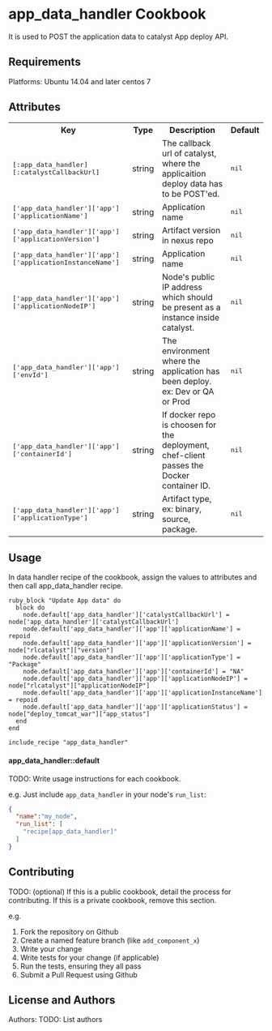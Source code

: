 app_data_handler Cookbook
=========================
It is used to POST the application data to catalyst App deploy API.

Requirements
------------

Platforms:
 Ubuntu 14.04 and later
 centos 7


Attributes
----------

<table>
  <tr>
    <th>Key</th>
    <th>Type</th>
    <th>Description</th>
    <th>Default</th>
  </tr>
  <tr>
    <td><tt>[:app_data_handler][:catalystCallbackUrl]</tt></td>
    <td>string</td>
    <td> The callback url of catalyst, where the applicaition deploy data has to be POST'ed. </td>
    <td><tt> nil </tt></td>
  </tr>
  <tr>
    <td><tt>['app_data_handler']['app']['applicationName']</tt></td>
    <td>string</td>
    <td> Application name </td>
    <td><tt> nil </tt></td>
  </tr>
  <tr>
    <td><tt>['app_data_handler']['app']['applicationVersion']</tt></td>
    <td>string</td>
    <td> Artifact version in nexus repo </td>
    <td><tt> nil </tt></td>
  </tr>
  <tr>
    <td><tt>['app_data_handler']['app']['applicationInstanceName']</tt></td>
    <td>string</td>
    <td> Application name </td>
    <td><tt> nil </tt></td>
  </tr>
  <tr>
    <td><tt>['app_data_handler']['app']['applicationNodeIP']</tt></td>
    <td>string</td>
    <td> Node's public IP address which should be present as a instance inside catalyst. </td>
    <td><tt> nil </tt></td>
  </tr>
  <tr>
    <td><tt>['app_data_handler']['app']['envId'] </tt></td>
    <td>string</td>
    <td> The environment where the application has been deploy. ex: Dev or QA or Prod </td>
    <td><tt> nil </tt></td>
  </tr>
  

  <tr>
    <td><tt>['app_data_handler']['app']['containerId'] </tt></td>
    <td>string</td>
    <td> If docker repo is choosen for the deployment, chef-client passes the Docker container ID. </td>
    <td><tt> nil </tt></td>
  </tr>
  <tr>
    <td><tt> ['app_data_handler']['app']['applicationType'] </tt></td>
    <td>string</td>
    <td> Artifact type, ex: binary, source, package. </td>
    <td><tt> nil </tt></td>
  </tr>

</table>

Usage
-----
In data handler recipe of the cookbook, assign the values to attributes and then call app_data_handler recipe. 

```
ruby_block "Update App data" do
  block do
    node.default['app_data_handler']['catalystCallbackUrl'] = node['app_data_handler']['catalystCallbackUrl']
    node.default['app_data_handler']['app']['applicationName'] = repoid
    node.default['app_data_handler']['app']['applicationVersion'] = node["rlcatalyst"]["version"]
    node.default['app_data_handler']['app']['applicationType'] = "Package"
    node.default['app_data_handler']['app']['containerId'] = "NA"
    node.default['app_data_handler']['app']['applicationNodeIP'] = node["rlcatalyst"]["applicationNodeIP"]
    node.default['app_data_handler']['app']['applicationInstanceName'] = repoid
    node.default['app_data_handler']['app']['applicationStatus'] = node["deploy_tomcat_war"]["app_status"]
  end
end

include_recipe "app_data_handler"
```



#### app_data_handler::default
TODO: Write usage instructions for each cookbook.

e.g.
Just include `app_data_handler` in your node's `run_list`:

```json
{
  "name":"my_node",
  "run_list": [
    "recipe[app_data_handler]"
  ]
}
```

Contributing
------------
TODO: (optional) If this is a public cookbook, detail the process for contributing. If this is a private cookbook, remove this section.

e.g.
1. Fork the repository on Github
2. Create a named feature branch (like `add_component_x`)
3. Write your change
4. Write tests for your change (if applicable)
5. Run the tests, ensuring they all pass
6. Submit a Pull Request using Github

License and Authors
-------------------
Authors: TODO: List authors

